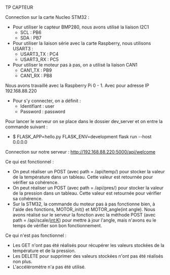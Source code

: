 TP CAPTEUR

Connection sur la carte Nucleo STM32 :
  - Pour utiliser le capteur BMP280, nous avons utilisé la liaison I2C1
       - SCL : PB6
       - SDA : PB7
  - Pour utiliser la liaison série avec la carte Raspberry, nous utilisons USART3 :
       -  USART3_TX : PC4
       -  USART3_RX : PC5
  - Pour utiliser le moteur pas à pas, on a utilisé la liaison CAN1
       - CAN1_TX : PB9
       - CAN1_RX : PB8

Nous avons travaillé avec la Raspberry Pi 0 - 1. Avec pour adresse IP 192.168.88.220
  - Pour s'y connecter, on a définit : 
       - Identifiant : user
       - Password    : password

Pour lancer le serveur on se place dans le dossier dev_server et on entre la commande suivant :
   - $ FLASK_APP=hello.py FLASK_ENV=development flask run --host 0.0.0.0

Connection sur notre serveur : http://192.168.88.220:5000/api/welcome 


Ce qui est fonctionnel :
  - On peut réaliser un POST (avec path = /api/temp/) pour stocker la valeur de la température dans un tableau.
   Cette valeur est retournée pour vérifier sa cohérence.
  - On peut réaliser un POST (avec path = /api/pres/) pour stocker la valeur de la pression dans un tableau.
   Cette valeur est retournée pour vérifier sa cohérence.
  - Sur la STM32, la commande du moteur pas à pas fonctionne bien, à l'aide des fonctions, MOTOR_init() et MOTOR_angle(int angle).
   Nous avons réalisé sur le serveur la fonction avec la méthode POST (avec path = /api/scale/<int:K>) pour mettre à jour l'angle, mais n'avons eu le temps de vérifier son bon fonctionnement.

Ce qui n'est pas fonctionnel :
   - Les GET n'ont pas été réalisés pour récupérer les valeurs stockées de la température et de la pression.
   - Les DELETE pour supprimer des valeurs stockées n'ont pas été réalisés non plus.
   - L'accéléromètre n'a pas été utilisé.

